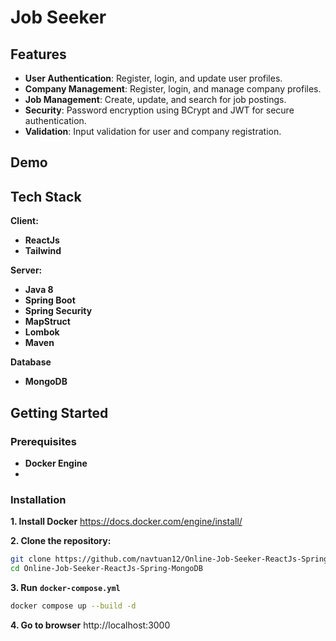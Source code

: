 
# Job Seeker




## Features

- **User Authentication**: Register, login, and update user profiles.
- **Company Management**: Register, login, and manage company profiles.
- **Job Management**: Create, update, and search for job postings.
- **Security**: Password encryption using BCrypt and JWT for secure authentication.
- **Validation**: Input validation for user and company registration.

## Demo



## Tech Stack

**Client:** 
- **ReactJs**
- **Tailwind**

**Server:**
- **Java 8**
- **Spring Boot**
- **Spring Security**
- **MapStruct**
- **Lombok**
- **Maven**

**Database**
- **MongoDB**


## Getting Started

### Prerequisites

- **Docker Engine**
- 
### Installation

**1. Install Docker**
https://docs.docker.com/engine/install/

**2. Clone the repository:**
```sh
git clone https://github.com/navtuan12/Online-Job-Seeker-ReactJs-Spring-MongoDB.git
cd Online-Job-Seeker-ReactJs-Spring-MongoDB
```

**3. Run** **`docker-compose.yml`**
```sh
docker compose up --build -d
```

**4. Go to browser**
http://localhost:3000
